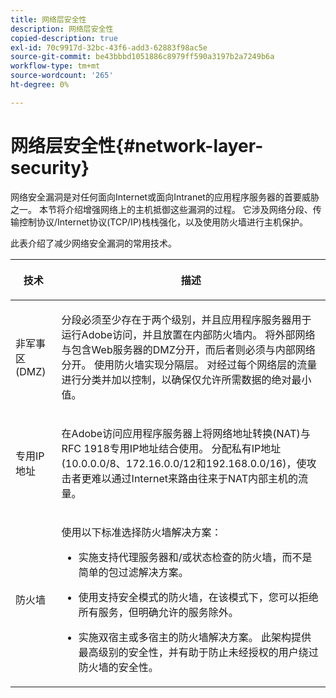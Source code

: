 ```yaml
---
title: 网络层安全性
description: 网络层安全性
copied-description: true
exl-id: 70c9917d-32bc-43f6-add3-62883f98ac5e
source-git-commit: be43bbbd1051886c8979ff590a3197b2a7249b6a
workflow-type: tm+mt
source-wordcount: '265'
ht-degree: 0%

---
```


# 网络层安全性{#network-layer-security}

网络安全漏洞是对任何面向Internet或面向Intranet的应用程序服务器的首要威胁之一。 本节将介绍增强网络上的主机抵御这些漏洞的过程。 它涉及网络分段、传输控制协议/Internet协议(TCP/IP)栈栈强化，以及使用防火墙进行主机保护。

此表介绍了减少网络安全漏洞的常用技术。

<table frame="all" colsep="1" rowsep="1" class="+ topic/table adobe-d/table " id="table-djf-lhz-n4"> 
 <thead class="- topic/thead "> 
  <tr rowsep="1" class="- topic/row "> 
   <th colname="1" class="- topic/entry entry"> <p class="- topic/p ">技术 </p> </th> 
   <th colname="2" class="- topic/entry entry"> <p class="- topic/p ">描述 </p> </th> 
  </tr> 
 </thead>
 <tbody class="- topic/tbody "> 
  <tr rowsep="1" class="- topic/row "> 
   <td colname="1" class="- topic/entry "> <p class="- topic/p ">非军事区(DMZ) </p> </td> 
   <td colname="2" class="- topic/entry "> <p class="- topic/p ">分段必须至少存在于两个级别，并且应用程序服务器用于运行Adobe访问，并且放置在内部防火墙内。 将外部网络与包含Web服务器的DMZ分开，而后者则必须与内部网络分开。 使用防火墙实现分隔层。 对经过每个网络层的流量进行分类并加以控制，以确保仅允许所需数据的绝对最小值。 </p> </td> 
  </tr> 
  <tr rowsep="1" class="- topic/row "> 
   <td colname="1" class="- topic/entry "> <p class="- topic/p ">专用IP地址 </p> </td> 
   <td colname="2" class="- topic/entry "> <p class="- topic/p ">在Adobe访问应用程序服务器上将网络地址转换(NAT)与RFC 1918专用IP地址结合使用。 分配私有IP地址(10.0.0.0/8、172.16.0.0/12和192.168.0.0/16)，使攻击者更难以通过Internet来路由往来于NAT内部主机的流量。 </p> </td> 
  </tr> 
  <tr rowsep="0" class="- topic/row "> 
   <td colname="1" class="- topic/entry "> <p class="- topic/p ">防火墙 </p> </td> 
   <td colname="2" class="- topic/entry "> <p class="- topic/p ">使用以下标准选择防火墙解决方案： </p> <p class="- topic/p "> 
     <ul class="- topic/ul " id="ul-wjf-lhz-n4"> 
      <li class="- topic/li " id="li-8031632160F44037B092988183139202"> <p class="- topic/p ">实施支持代理服务器和/或状态检查的防火墙，而不是简单的包过滤解决方案。 </p> </li> 
      <li class="- topic/li " id="li-B65CBB92113E4503B79EB194C34FCA50"> <p class="- topic/p ">使用支持安全模式的防火墙，在该模式下，您可以拒绝所有服务，但明确允许的服务除外。 </p> </li> 
      <li class="- topic/li " id="li-5CE4C7B65D84410DB4BE966FD8922993"> <p class="- topic/p ">实施双宿主或多宿主的防火墙解决方案。 此架构提供最高级别的安全性，并有助于防止未经授权的用户绕过防火墙的安全性。 </p> </li> 
     </ul> </p> </td> 
  </tr> 
 </tbody> 
</table>
